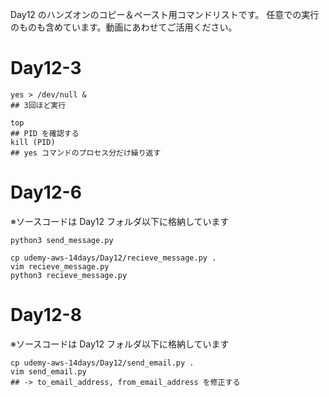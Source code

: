 Day12 のハンズオンのコピー＆ペースト用コマンドリストです。
任意での実行のものも含めています。動画にあわせてご活用ください。

# Day12-3
```
yes > /dev/null &
## 3回ほど実行

top 
## PID を確認する
kill (PID) 
## yes コマンドのプロセス分だけ繰り返す
```

# Day12-6
※ソースコードは Day12 フォルダ以下に格納しています
```
python3 send_message.py 

cp udemy-aws-14days/Day12/recieve_message.py .
vim recieve_message.py
python3 recieve_message.py 
```

# Day12-8
※ソースコードは Day12 フォルダ以下に格納しています
```
cp udemy-aws-14days/Day12/send_email.py .
vim send_email.py
## -> to_email_address, from_email_address を修正する
```
